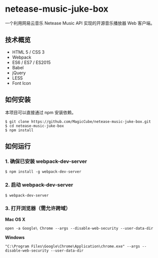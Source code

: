 # netease-music-juke-box
一个利用网易云音乐 Netease Music API 实现的开源音乐播放器 Web 客户端。



## 技术概览

* HTML 5 / CSS 3
* Webpack
* ES6 / ES7 / ES2015
* Babel
* jQuery
* LESS
* Font Icon



## 如何安装

本项目可以直接通过 npm 安装依赖。

```shell
$ git clone https://github.com/MagicCube/netease-music-juke-box.git
$ cd netease-music-juke-box
$ npm install
```



## 如何运行

### 1. 确保已安装 webpack-dev-server

```shell
$ npm install -g webpack-dev-server
```

### 2. 启动 webpack-dev-server

```shell
$ webpack-dev-server
```

### 3. 打开浏览器（需允许跨域）

**Mac OS X**

```shell
open -a Google\ Chrome --args --disable-web-security --user-data-dir
```

**Windows**

```
"C:\Program Files\Google\Chrome\Application\chrome.exe" --args --disable-web-security --user-data-dir
```

